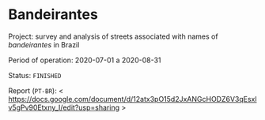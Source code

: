 # Bandeirantes

Project: survey and analysis of streets associated with names of _bandeirantes_ in Brazil

Period of operation: 2020-07-01 a 2020-08-31

Status: `FINISHED`

Report (`PT-BR`): < https://docs.google.com/document/d/12atx3pO15d2JxANGcHODZ6V3qEsxlv5gPv90Etxny_I/edit?usp=sharing >
